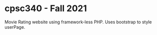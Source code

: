 # cpsc340 - Fall 2021
Movie Rating website using framework-less PHP. Uses bootstrap to style userPage. 
